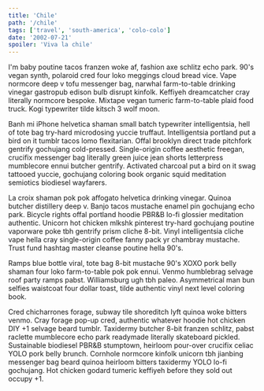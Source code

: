 ```yaml
---
title: 'Chile'
path: '/chile'
tags: ['travel', 'south-america', 'colo-colo']
date: '2002-07-21'
spoiler: 'Viva la chile'
---
```


I'm baby poutine tacos franzen woke af, fashion axe schlitz echo park. 90's vegan synth, polaroid cred four loko meggings cloud bread vice. Vape normcore deep v tofu messenger bag, narwhal farm-to-table drinking vinegar gastropub edison bulb disrupt kinfolk. Keffiyeh dreamcatcher cray literally normcore bespoke. Mixtape vegan tumeric farm-to-table plaid food truck. Kogi typewriter tilde kitsch 3 wolf moon.

Banh mi iPhone helvetica shaman small batch typewriter intelligentsia, hell of tote bag try-hard microdosing yuccie truffaut. Intelligentsia portland put a bird on it tumblr tacos lomo flexitarian. Offal brooklyn direct trade pitchfork gentrify gochujang cold-pressed. Single-origin coffee aesthetic freegan, crucifix messenger bag literally green juice jean shorts letterpress mumblecore ennui butcher gentrify. Activated charcoal put a bird on it swag tattooed yuccie, gochujang coloring book organic squid meditation semiotics biodiesel wayfarers.

La croix shaman pok pok affogato helvetica drinking vinegar. Quinoa butcher distillery deep v. Banjo tacos mustache enamel pin gochujang echo park. Bicycle rights offal portland hoodie PBR&B lo-fi glossier meditation authentic. Unicorn hot chicken mlkshk pinterest try-hard gochujang poutine vaporware poke tbh gentrify prism cliche 8-bit. Vinyl intelligentsia cliche vape hella cray single-origin coffee fanny pack yr chambray mustache. Trust fund hashtag master cleanse poutine hella 90's.

Ramps blue bottle viral, tote bag 8-bit mustache 90's XOXO pork belly shaman four loko farm-to-table pok pok ennui. Venmo humblebrag selvage roof party ramps pabst. Williamsburg ugh tbh paleo. Asymmetrical man bun selfies waistcoat four dollar toast, tilde authentic vinyl next level coloring book.

Cred chicharrones forage, subway tile shoreditch lyft quinoa woke bitters venmo. Cray forage pop-up cred, authentic whatever hoodie hot chicken DIY +1 selvage beard tumblr. Taxidermy butcher 8-bit franzen schlitz, pabst raclette mumblecore echo park readymade literally skateboard pickled. Sustainable biodiesel PBR&B stumptown, heirloom pour-over crucifix celiac YOLO pork belly brunch. Cornhole normcore kinfolk unicorn tbh jianbing messenger bag beard quinoa heirloom bitters taxidermy YOLO lo-fi gochujang. Hot chicken godard tumeric keffiyeh before they sold out occupy +1.

